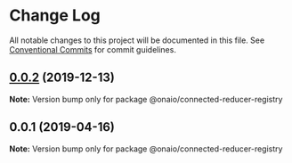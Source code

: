 # Change Log

All notable changes to this project will be documented in this file.
See [Conventional Commits](https://conventionalcommits.org) for commit guidelines.

## [0.0.2](https://github.com/onaio/js-tools/compare/@onaio/connected-reducer-registry@0.0.1...@onaio/connected-reducer-registry@0.0.2) (2019-12-13)

**Note:** Version bump only for package @onaio/connected-reducer-registry

## 0.0.1 (2019-04-16)

**Note:** Version bump only for package @onaio/connected-reducer-registry
